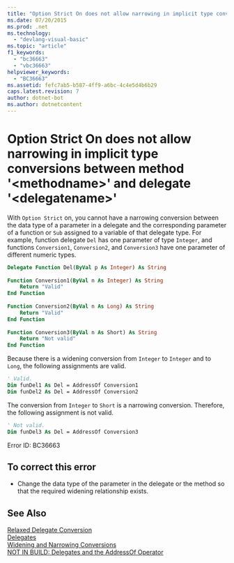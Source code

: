 ```yaml
---
title: "Option Strict On does not allow narrowing in implicit type conversions between method &#39;&lt;methodname&gt;&#39; and delegate &#39;&lt;delegatename&gt;&#39;"
ms.date: 07/20/2015
ms.prod: .net
ms.technology: 
  - "devlang-visual-basic"
ms.topic: "article"
f1_keywords: 
  - "bc36663"
  - "vbc36663"
helpviewer_keywords: 
  - "BC36663"
ms.assetid: fefc7ab5-b587-4ff9-a6bc-4c4e5d4b6b29
caps.latest.revision: 7
author: dotnet-bot
ms.author: dotnetcontent
---
```

# Option Strict On does not allow narrowing in implicit type conversions between method &#39;&lt;methodname&gt;&#39; and delegate &#39;&lt;delegatename&gt;&#39;
With `Option Strict` on, you cannot have a narrowing conversion between the data type of a parameter in a delegate and the corresponding parameter of a function or `Sub` assigned to a variable of that delegate type. For example, function delegate `Del` has one parameter of type `Integer`, and functions `Conversion1`, `Conversion2`, and `Conversion3` have one parameter of different numeric types.  
  
```vb  
Delegate Function Del(ByVal p As Integer) As String  
  
Function Conversion1(ByVal n As Integer) As String  
    Return "Valid"  
End Function  
  
Function Conversion2(ByVal n As Long) As String  
    Return "Valid"  
End Function  
  
Function Conversion3(ByVal n As Short) As String  
    Return "Not valid"  
End Function  
```  
  
 Because there is a widening conversion from `Integer` to `Integer` and to `Long`, the following assignments are valid.  
  
```vb  
' Valid.  
Dim funDel1 As Del = AddressOf Conversion1  
Dim funDel2 As Del = AddressOf Conversion2  
```  
  
 The conversion from `Integer` to `Short` is a narrowing conversion. Therefore, the following assignment is not valid.  
  
```vb  
' Not valid.  
Dim funDel3 As Del = AddressOf Conversion3  
```  
  
 Error ID: BC36663  
  
## To correct this error  
  
-   Change the data type of the parameter in the delegate or the method so that the required widening relationship exists.  
  
## See Also  
 [Relaxed Delegate Conversion](../../visual-basic/programming-guide/language-features/delegates/relaxed-delegate-conversion.md)  
 [Delegates](../../visual-basic/programming-guide/language-features/delegates/index.md)  
 [Widening and Narrowing Conversions](../../visual-basic/programming-guide/language-features/data-types/widening-and-narrowing-conversions.md)  
 [NOT IN BUILD: Delegates and the AddressOf Operator](http://msdn.microsoft.com/en-us/7b2ed932-8598-4355-b2f7-5cedb23ee86f)

